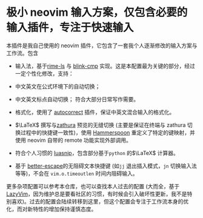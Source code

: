 # 极小 neovim 输入方案，仅包含必要的输入插件，专注于快速输入

本插件是我自己使用的 neovim 插件，它包含了一套我个人逐渐修改的输入方案与工作流。包含

* 输入法，基于[rime-ls](https://github.com/wlh320/rime-ls) 与 [blink-cmp](https://github.com/Saghen/blink.cmp) 实现。这是本配置最为关键的部分，经过一定个性化修改，支持：
 * 中文英文在公式环境下的自动切换；
 * 中文英文标点自动切换；
符合大部分日常写作需要。

* 格式化，使用了 [autocorrect](https://github.com/huacnlee/autocorrect) 插件，保证中英文混合输入的格式化。

* $\LaTeX$ 撰写与[zathura](https://github.com/pwmt/zathura) 预览的无缝切换 (主要是保证在终端与 zathura 切换过程中的快捷键一致性)，使用 [Hammerspoon](https://github.com/Hammerspoon/hammerspoon) 重定义了特定的键映射，并使用 neovim 自带的 remote 功能实现外部调用。

* 符合个人习惯的 [luasnip](https://github.com/L3MON4D3/LuaSnip)，包含部分基于`python` 的$\LaTeX$ 计算器。

* 基于 [better-escape](https://github.com/max397574/better-escape.nvim)的无阻碍文本快捷键 (如`jj` 退出插入模式，`jn` 切换输入法等等)，不会在 `vim.o.timeoutlen` 时间内阻碍输入。

更多杂项配置可以参考本仓库，也可以查找本人过去的配置 (大而全，基于[LazyVim](https://github.com/LazyVim/LazyVim)，因为维护总是要看社区的习惯，有时候会引入破坏性更新，我不是特别喜欢)。过去的配置会陆续转移到这里，但这个配置会专注于工作流本身的优化，而对新特性的增加保持谨慎态度。
